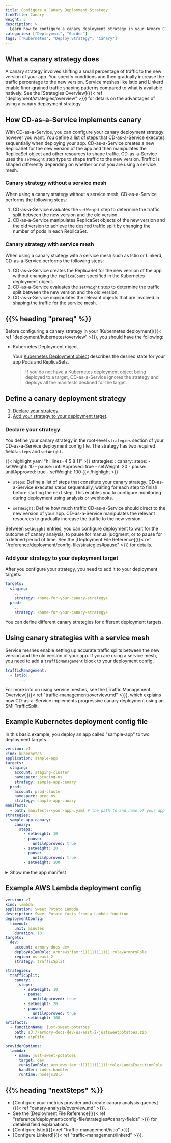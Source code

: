 ```yaml
---
title: Configure a Canary Deployment Strategy
linkTitle: Canary
weight: 5
description: >
  Learn how to configure a canary deployment strategy in your Armory CD-as-a-Service deployment.
categories: ["Deployment", "Guides"]
tags: ["Kubernetes", "Deploy Strategy", "Canary"]
---
```


## What a canary strategy does

A canary strategy involves shifting a small percentage of traffic to the new version of your app. You specify conditions and then gradually increase the traffic percentage to the new version. Service meshes like Istio and Linkerd enable finer-grained traffic shaping patterns compared to what is available natively. See the [Strategies Overview]({{< ref "deployment/strategies/overview" >}}) for details on the advantages of using a canary deployment strategy.

## How CD-as-a-Service implements canary

With CD-as-a-Service, you can configure your canary deployment strategy however you want. You define a list of steps that CD-as-a-Service executes sequentially when deploying your app. CD-as-a-Service creates a new ReplicaSet for the new version of the app and then manipulates the ReplicaSet object and other resources to shape traffic. CD-as-a-Service uses the `setWeight` step type to shape traffic to the new version. Traffic is shaped differently depending on whether or not you are using a service mesh.

### Canary strategy without a service mesh

When using a canary strategy without a service mesh, CD-as-a-Service performs the following steps:

1. CD-as-a-Service evaluates the `setWeight` step to determine the traffic split between the new version and the old version.
1. CD-as-a-Service manipulates ReplicaSet objects of the new version and the old version to achieve the desired traffic split by changing the number of pods in each ReplicaSet.

### Canary strategy with service mesh

When using a canary strategy with a service mesh such as Istio or Linkerd, CD-as-a-Service performs the following steps:

1. CD-as-a-Service creates the ReplicaSet for the new version of the app without changing the `replicaCount` specified in the Kubernetes deployment object. 
1. CD-as-a-Service evaluates the `setWeight` step to determine the traffic split between the new version and the old version.
1. CD-as-a-Service manipulates the relevant objects that are involved in shaping the traffic for the service mesh. 

## {{% heading "prereq" %}}

Before configuring a canary strategy in your [Kubernetes deployment]({{< ref "deployment/kubernetes/overview" >}}), you 
should have the following:

* Kubernetes Deployment object
  
  Your [Kubernetes Deployment object](https://kubernetes.io/docs/concepts/workloads/controllers/deployment/#creating-a-deployment) describes the desired state for your app Pods and ReplicaSets. 

  >If you do not have a Kubernetes deployment object being deployed to a target, CD-as-a-Service ignores the strategy and deploys all the manifests destined for the target.

## Define a canary deployment strategy

1. [Declare your strategy](#declare-your-strategy).
1. [Add your strategy to your deployment target](#add-your-strategy-to-your-deployment-target).


### Declare your strategy

You define your canary strategy in the root-level `strategies` section of your CD-as-a-Service deployment config file. The strategy has two required fields: `steps` and `setWeight`. 


{{< highlight yaml "hl_lines=4 5 8 11" >}}
strategies:
  <name-for-your-canary-strategy>:
    canary:
      steps:
        - setWeight: 10
        - pause:
            untilApproved: true
        - setWeight: 20
        - pause:
            untilApproved: true
        - setWeight: 100
{{< /highlight >}}

* `steps`: Define a list of steps that constitute your canary strategy. CD-as-a-Service executes steps sequentially, waiting for each step to finish before starting the next step. This enables you to configure monitoring during deployment using analysis or webhooks. 

* `setWeight`: Define how much traffic CD-as-a-Service should direct to the new version of your app. CD-as-a-Service manipulates the relevant resources to gradually increase the traffic to the new version. 

Between `setWeight` entries, you can configure deployment to wait for the outcome of canary analysis, to pause for manual judgment, or to pause for a defined period of time. See the [Deployment File Reference]({{< ref "/reference/deployment/config-file/strategies#pause" >}}) for details.

### Add your strategy to your deployment target

After you configure your strategy, you need to add it to your deployment targets:

```yaml
targets:
  staging:  
    ...
    strategy: <name-for-your-canary-strategy>
  prod:  
    ...
    strategy: <name-for-your-canary-strategy>
```

You can define different canary strategies for different deployment targets.

## Using canary strategies with a service mesh

Service meshes enable setting up accurate traffic splits between the new version and the old version of your app. If you are using a service mesh, you need to add a `trafficManagement` block to your deployment config.

```yaml
trafficManagement:
  - istio:
      ...
```
For more info on using service meshes, see the [Traffic Management Overview]({{< ref "traffic-management/overview.md" >}}), which explains how CD-as-a-Service implements progressive canary deployment using an SMI TrafficSplit.


## Example Kubernetes deployment config file

In this basic example, you deploy an app called "sample-app" to two deployment targets.

```yaml
version: v1
kind: kubernetes
application: sample-app
targets:
  staging:  
    account: staging-cluster
    namespace: staging-ns
    strategy: sample-app-canary
  prod:  
    account: prod-cluster
    namespace: prod-ns
    strategy: sample-app-canary
manifests:
  - path: manifests/<your-app>.yaml # the path to and name of your app manifest
strategies:
  sample-app-canary:
    canary:
      steps:
        - setWeight: 10
        - pause:
            untilApproved: true
        - setWeight: 20
        - pause:
            untilApproved: true
        - setWeight: 100
```

<details><summary>Show me the app manifest</summary>

```yaml
apiVersion: apps/v1
kind: Deployment
metadata:
  name: sample-app
  annotations: 
    "app": "sample-app"
spec:
  revisionHistoryLimit: 1
  replicas: 2
  strategy:
    type: RollingUpdate
    rollingUpdate:
      maxSurge: 2
      maxUnavailable: 1
  selector:
    matchLabels:
      app: sample-app
  template:
    metadata:
      labels:
        app: sample-app
      annotations: 
        "app": "sample-app"
    spec:
      containers:
      - image:  demoimages/bluegreen:v3 #v5, v4, v3
        imagePullPolicy: Always
        name: sample-app
        resources:
          limits:
            cpu: "100m" # this is to ensure the above busy wait cannot DOS a low CPU cluster.
            memory: "70Mi"
          requests:
            cpu: "10m" # this is to ensure the above busy wait cannot DOS a low CPU cluster.
            memory: "70Mi"
        #ports:
        #  - containerPort: 8086
      restartPolicy: Always
---

apiVersion: v1
kind: Service
metadata:
  name: sample-app-svc
  labels:
    app: sample-app
spec:
  selector:
    app: sample-app
  ports:
    - name: http
      port: 80
      targetPort: 8000
      protocol: TCP
```
</details>

## Example AWS Lambda deployment config

```yaml
version: v1
kind: lambda
application: Sweet Potato Lambda
description: Sweet Potato facts from a Lambda function
deploymentConfig:
  timeout:
    unit: minutes
    duration: 10
targets:
  dev:
    account: armory-docs-dev
    deployAsIamRole: arn:aws:iam::111111111111:role/ArmoryRole
    region: us-east-2
    strategy: trafficSplit

strategies:
  trafficSplit:
    canary:
      steps:
        - setWeight: 10
        - pause:
            untilApproved: true
        - setWeight: 20
        - pause:
            untilApproved: true
        - setWeight: 100
artifacts:
  - functionName: just-sweet-potatoes
    path: s3://armory-docs-dev-us-east-2/justsweetpotatoes.zip
    type: zipFile

providerOptions:
  lambda:
    - name: just-sweet-potatoes
      target: dev
      runAsIamRole: arn:aws:iam::111111111111:role/LamdaExecutionRole
      handler: index.handler
      runtime: nodejs18.x
```

## {{% heading "nextSteps" %}}

* [Configure your metrics provider and create canary analysis queries]({{< ref "canary-analysis/overview.md" >}}).
* See the [Deployment File Reference]({{< ref "reference/deployment/config-file/strategies#canary-fields" >}}) for detailed field explanations.
* [Configure Istio]({{< ref "traffic-management/istio" >}}).
* [Configure Linkerd]({{< ref "traffic-management/linkerd" >}}).